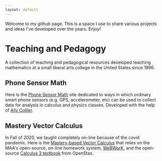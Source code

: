 ```yaml
---
layout: default
---
```



Welcome to my github page. This is a space I use to share various projects
and ideas I've developed over the years. Enjoy!

# Teaching and Pedagogy
A collection of teaching and pedagogical resources developed teaching
mathematics at a small liberal arts college in the United States since
1996.

## Phone Sensor Math

Here is the [Phone Sensor Math](https://github.com/schuelaw/PhoneSensorMath) site dedicated to ways in which ordinary smart phone sensors (e.g. GPS, accelerometer, etc) can be used to collect data for analysis in calculus and physics classes. Developed with the help of [Ally Collier](https://www.linkedin.com/in/ally-collier-4bb421190/).

## Mastery Vector Calculus

In Fall of 2020, we taught completely on-line because of the covid pandemic. Here is the [Mastery-based Vector Calculus](https://github.com/schuelaw/MasteryVectorCalculus) that relies on the MAA's open-source, on-line homework system, [WeBWorK](https://webwork.maa.org/moodle/), and the open-source [Calculus 3 textbook](https://openstax.org/details/books/calculus-volume-3) from OpenStax.

